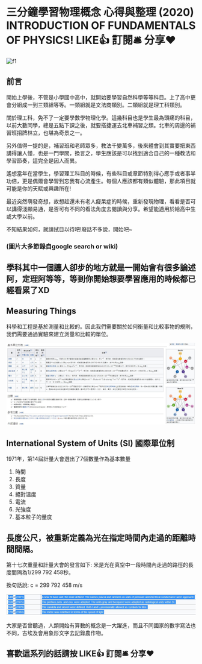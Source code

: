 # 三分鐘學習物理概念 心得與整理 (2020) INTRODUCTION OF FUNDAMENTALS OF PHYSICS! LIKE👍 訂閱🛎 分享❤️
![f1](https://github.com/HCH1/blog/blob/master/fig/phy1.JPG)

## 前言
開始上學後，不管是小學國中高中，就開始要學習自然科學等等科目。上了高中更會分組成一到三類組等等。一類組就是文法商類別。二類組就是理工科類別。

關於理工科，免不了一定要學數學物理化學。這幾科目也是學生最為頭痛的科目，以前大數同學，總是五點下課之後，就要搭捷運去北車補習之類。北車的周邊的補習班招牌林立，也堪為奇景之一。

另外值得一提的是，補習班和老師眾多，教法千變萬多，後來體會到其實要把東西講得讓人懂，也是一門學問，換言之，學生應該是可以找到適合自己的一種教法和學習節奏，這完全是因人而異。

遙想當年在當學生，學習理工科目的時候，有些科目或章節特別得心應手或者事半功倍，更是偶爾會學習到忘我有心流產生。每個人應該都有類似體驗，那此項目就可能是你的天賦或興趣所在!

最近突然萌發奇想，故想趁還未有老人癡呆症的時候，重新發現物理，看看是否可以講得淺顯易通，是否可有不同的看法角度去閱讀與分享。希望能適用於給高中生或大學以前。

不知結果如何，就請拭目以待吧!廢話不多說，開始吧~

### (圖片大多節錄自google search or wiki)

## 學科其中一個讓人卻步的地方就是一開始會有很多論述阿，定理阿等等，等到你開始想要學習應用的時候都已經看累了XD

## Measuring Things

科學和工程是基於測量和比較的。因此我們需要關於如何衡量和比較事物的規則，我們需要通過實驗來建立測量和比較的單位。


![f1](https://github.com/HCH1/blog/blob/master/fig/phy1b.JPG)

## International System of Units (SI) 國際單位制

1971年，第14屆計量大會選出了7個數量作為基本數量
1. 時間
1. 長度
1. 質量
1. 絕對溫度
1. 電流
1. 光強度
1. 基本粒子的量度

## 長度公尺，被重新定義為光在指定時間內走過的距離時間間隔。

第十七次重量和計量大會的發言如下: 米是光在真空中一段時間內走過的路徑的長度間隔為1/299 792 458秒。

換句話說: c = 299 792 458 m/s

![f1](https://github.com/HCH1/blog/blob/master/fig/phy1c.JPG)



大家是否曾聽過，人類開始有算數的概念是一大躍進，而且不同國家的數字寫法也不同，古埃及會用象形文字去記錄農作物。



## 喜歡這系列的話請按 LIKE👍 訂閱🛎 分享❤️

